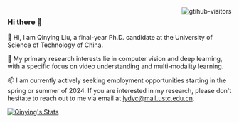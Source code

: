 <!--
<img align="right" src="https://github-readme-stats.vercel.app/api?username=mrflogs&show_icons=true&icon_color=CE1D2D&text_color=718096&bg_color=ffffff&hide_title=true" />

![]( https://steins-gate-visitor-count.greenhandatsjtu.repl.co/{Qinying-Liu})

![]( https://visitor-badge.glitch.me/badge?page_id=<Qinying-Liu>)

![visitors](https://visitor-badge.glitch.me/badge?page_id=mrflogs&left_color=green&right_color=red)
-->

 <img align="right" src="https://komarev.com/ghpvc/?username=Qinying-Liu&label=Visitors&color=red&style=flat&logo=github" alt="gtihub-visitors" />

### Hi there 👋
👯 Hi, I am Qinying Liu, a final-year Ph.D. candidate at the University of Science of Technology of China.

🔭 My primary research interests lie in computer vision and deep learning, with a specific focus on video understanding and multi-modality learning. 

📫 I am currently actively seeking employment opportunities starting in the spring or summer of 2024. If you are interested in my research, please don't hesitate to reach out to me via email at lydyc@mail.ustc.edu.cn.

<p align="left">
  <a href="https://github.com/Qinying-Liu" class="rich-diff-level-one">
    <img src="https://github-readme-stats.vercel.app/api?username=Qinying-Liu" alt="Qinying's Stats" >
    <!-- &hide=issues
    <img src="https://github-readme-stats.vercel.app/api?username=Qinying-Liu&hide=issues" alt="Qinying's Stats" >
    -->
  </a>
</p>

<!--
**Qinying-Liu/Qinying-Liu** is a ✨ _special_ ✨ repository because its `README.md` (this file) appears on your GitHub profile.

Here are some ideas to get you started:

- 🔭 I’m currently working on ...
- 🌱 I’m currently learning ...
- 👯 I’m looking to collaborate on ...
- 🤔 I’m looking for help with ...
- 💬 Ask me about ...
- 📫 How to reach me: ...
- 😄 Pronouns: ...
- ⚡ Fun fact: ...
-->
